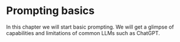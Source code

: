 # Prompting basics

In this chapter we will start basic prompting. We will get a glimpse of capabilities and limitations of common LLMs such as ChatGPT.